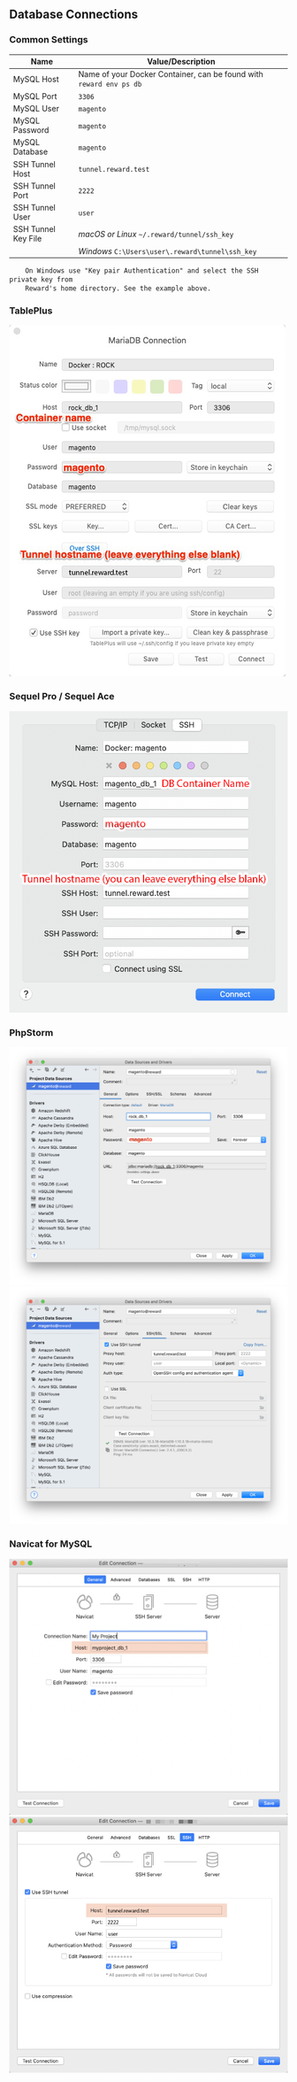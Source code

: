 ## Database Connections

### Common Settings

| Name                      | Value/Description                                                     |
| ------------------------- |---------------------------------------------------------------------- |
| MySQL Host                | Name of your Docker Container, can be found with `reward env ps db`   |
| MySQL Port                | `3306`                                                                |
| MySQL User                | `magento`                                                             |
| MySQL Password            | `magento`                                                             |
| MySQL Database            | `magento`                                                             |
| SSH Tunnel Host           | `tunnel.reward.test`                                                  |
| SSH Tunnel Port           | `2222`                                                                |
| SSH Tunnel User           | `user`                                                                |
| SSH Tunnel Key File       | *macOS or Linux* `~/.reward/tunnel/ssh_key`                           |
|                           | *Windows*         `C:\Users\user\.reward\tunnel\ssh_key`              |

``` ...note::
    On Windows use "Key pair Authentication" and select the SSH private key from
    Reward's home directory. See the example above.
```

### TablePlus
![TablePlus Connection Info](screenshots/tableplus-connection.png)

### Sequel Pro / Sequel Ace
![Sequel Pro Connection Info](screenshots/sequel-pro-connection.png)

### PhpStorm
![PHPStorm Connection Config](screenshots/phpstorm-connection-config.png)
![PHPStorm Tunnel Config](screenshots/phpstorm-tunnel-config.png)

### Navicat for MySQL
![Navicat Connection Config](screenshots/navicat-connection-config.png)
![Navicat Tunnel Config](screenshots/navicat-ssh-tunnel-config.png)
